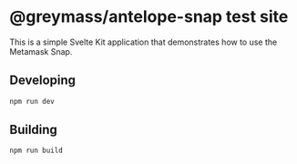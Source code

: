 # @greymass/antelope-snap test site

This is a simple Svelte Kit application that demonstrates how to use the Metamask Snap.

## Developing

```bash
npm run dev
```

## Building

```bash
npm run build
```

